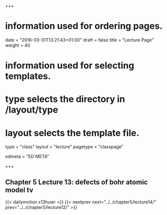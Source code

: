 +++
# information used for ordering pages.
date = "2016-03-31T13:21:43+01:00"
draft = false
title = "Lecture Page"
weight = 40

# information used for selecting templates.
# type selects the directory in /layout/type
# layout selects the template file.

type   = "class"
layout = "lecture"
pagetype = "classpage"





edmeta = "ED META"

+++
## Chapter 5 Lecture 13: defects of bohr atomic model tv
{{< dailymotion x13huwr >}}
{{< nextprev next="../../chapter5/lecture14/"     prev="../../chapter5/lecture12/"  >}}

